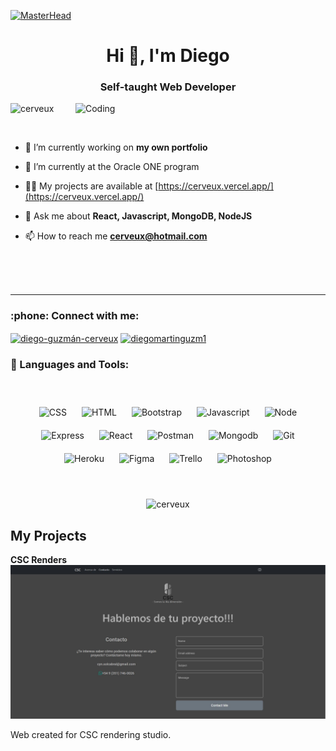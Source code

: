 [![MasterHead](https://www.idigitie.com/images/clips/website-development.gif)](https://portfolio-cerveux.vercel.app/)
<h1 align="center">Hi 👋, I'm Diego</h1>
<h3 align="center">Self-taught Web Developer</h3>
<img align="right" alt="Coding" width="400" src="https://camo.githubusercontent.com/8ba1e66bcfa048214cf17f235c341742347c9c248831d044aa888acbeec89502/68747470733a2f2f63646e2e6472696262626c652e636f6d2f75736572732f313239323637372f73637265656e73686f74732f363133393136372f6d656469612f66636637666430633631396262383737303635333330373932343039313566332e676966">

<p align="left"> <img src="https://komarev.com/ghpvc/?username=cerveux&label=Profile%20views&color=0e75b6&style=flat" alt="cerveux" /> </p>
<br>

- 🔭 I’m currently working on **my own portfolio**

- 🌱 I’m currently at the Oracle ONE program

- 👨‍💻 My projects are available at [https://cerveux.vercel.app/](https://cerveux.vercel.app/)

- 💬 Ask me about **React, Javascript, MongoDB, NodeJS**

- 📫 How to reach me **cerveux@hotmail.com**

<br><br><br>
<hr>

<h3 align="left"> :phone: Connect with me:</h3>
<p align="left">
<a href="https://linkedin.com/in/diego-guzmán-cerveux" target="blank"><img align="center" src="https://raw.githubusercontent.com/rahuldkjain/github-profile-readme-generator/master/src/images/icons/Social/linked-in-alt.svg" alt="diego-guzmán-cerveux" height="30" width="40" /></a>
<a href="https://www.hackerrank.com/diegomartinguzm1" target="blank"><img align="center" src="https://raw.githubusercontent.com/rahuldkjain/github-profile-readme-generator/master/src/images/icons/Social/hackerrank.svg" alt="diegomartinguzm1" height="30" width="40" /></a>
</p>

<h3 align="left">🧰 Languages and Tools:</h3>

<br>
<p align="center">
<img align="center" alt="CSS" width="40px" style="margin:10px;" src="https://cdn.jsdelivr.net/gh/devicons/devicon/icons/css3/css3-original.svg"/>
<img align="center" alt="HTML" width="40px" style="margin:10px;" src="https://cdn.jsdelivr.net/gh/devicons/devicon/icons/html5/html5-original.svg" />
<img align="center" alt="Bootstrap" width="40px" style="margin:10px;" src="https://cdn.jsdelivr.net/gh/devicons/devicon/icons/bootstrap/bootstrap-plain.svg" />
<img align="center" alt="Javascript" width="40px" style="margin:10px;" src="https://cdn.jsdelivr.net/gh/devicons/devicon/icons/javascript/javascript-original.svg" />
<img align="center" alt="Node" width="40px" style="margin:10px;" src="https://cdn.jsdelivr.net/gh/devicons/devicon/icons/nodejs/nodejs-original.svg" />
<img align="center" alt="Express" width="40px" style="margin:10px;" src="https://cdn.jsdelivr.net/gh/devicons/devicon/icons/express/express-original.svg" />
<img align="center" alt="React" width="40px" style="margin:10px;" src="https://cdn.jsdelivr.net/gh/devicons/devicon/icons/react/react-original.svg" />
<img align="center" alt="Postman" width="40px" style="margin:10px;" src="https://www.vectorlogo.zone/logos/getpostman/getpostman-icon.svg"  />
<img align="center" alt="Mongodb" width="40px" style="margin:10px;" src="https://cdn.jsdelivr.net/gh/devicons/devicon/icons/mongodb/mongodb-original-wordmark.svg" />
<img align="center" alt="Git" width="40px" style="margin:10px;" src="https://cdn.jsdelivr.net/gh/devicons/devicon/icons/git/git-original.svg" />
<img align="center" alt="Heroku" width="40px" style="margin:10px;" src="https://cdn.jsdelivr.net/gh/devicons/devicon/icons/heroku/heroku-plain.svg" />
<img align="center" alt="Figma" width="40px" style="margin:10px;" src="https://cdn.jsdelivr.net/gh/devicons/devicon/icons/figma/figma-original.svg" />
<img align="center" alt="Trello" width="40px" style="margin:10px;" src="https://cdn.jsdelivr.net/gh/devicons/devicon/icons/trello/trello-plain.svg" />
<img align="center" alt="Photoshop" width="40px" style="margin:10px;" src="https://cdn.jsdelivr.net/gh/devicons/devicon/icons/photoshop/photoshop-line.svg" />
</p>

<br>
<p align="center"><img align="center" src="https://github-readme-stats.vercel.app/api/top-langs?username=cerveux&show_icons=true&locale=en&layout=compact" alt="cerveux" /></p>

## My Projects

**CSC Renders**
<a target="_blank" href='https://csc-renders.vercel.app/'>![This is an image](csc-arquitectura.JPG)</a>
<p>Web created for CSC rendering studio.</p>

